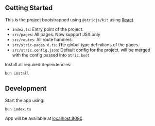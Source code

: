 ## Getting Started
This is the project bootstrapped using `@stricjs/kit` using [React](https://reactjs.org).
- `index.ts`: Entry point of the project.
- `src/pages`: All pages. Now support JSX only
- `src/routes`: All route handlers.
- `src/stric-pages.d.ts`: The global type definitions of the pages.
- `src/stric.config.json`: Default config for the project, will be merged with the config passed into `Stric.boot`

Install all required dependencies:
```bash
bun install
```

## Development
Start the app using:
```bash
bun index.ts
```
App will be available at [localhost:8080](http://localhost:8080).

